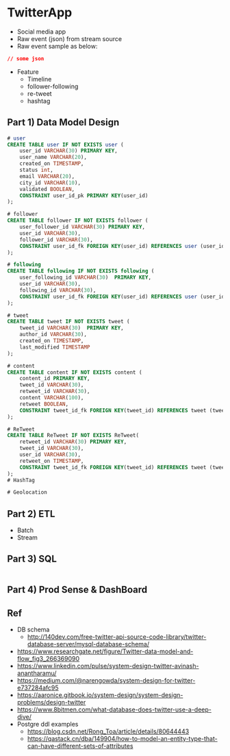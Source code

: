 # TwitterApp
- Social media app
- Raw event (json) from stream source
- Raw event sample as below:
```json
// some json
```
- Feature
    - Timeline
    - follower-following
    - re-tweet
    - hashtag

## Part 1) Data Model Design
```sql
# user
CREATE TABLE user IF NOT EXISTS user (
    user_id VARCHAR(30) PRIMARY KEY,
    user_name VARCHAR(20),
    created_on TIMESTAMP,
    status int,
    email VARCHAR(20),
    city_id VARCHAR(10),
    validated BOOLEAN,
    CONSTRAINT user_id_pk PRIMARY KEY(user_id)
);

# follower
CREATE TABLE follower IF NOT EXISTS follower (
    user_follower_id VARCHAR(30) PRIMARY KEY,
    user_id VARCHAR(30),
    follower_id VARCHAR(30),
    CONSTRAINT user_id_fk FOREIGN KEY(user_id) REFERENCES user (user_id)
);

# following
CREATE TABLE following IF NOT EXISTS following (
    user_following_id VARCHAR(30)  PRIMARY KEY,
    user_id VARCHAR(30),
    following_id VARCHAR(30),
    CONSTRAINT user_id_fk FOREIGN KEY(user_id) REFERENCES user (user_id)
);

# tweet
CREATE TABLE tweet IF NOT EXISTS tweet (
    tweet_id VARCHAR(30)  PRIMARY KEY,
    author_id VARCHAR(30),
    created_on TIMESTAMP,
    last_modified TIMESTAMP
);

# content
CREATE TABLE content IF NOT EXISTS content (
    content_id PRIMARY KEY,
    tweet_id VARCHAR(30),
    retweet_id VARCHAR(30),
    content VARCHAR(100),
    retweet BOOLEAN,
    CONSTRAINT tweet_id_fk FOREIGN KEY(tweet_id) REFERENCES tweet (tweet_id)
);

# ReTweet
CREATE TABLE ReTweet IF NOT EXISTS ReTweet(
    retweet_id VARCHAR(30) PRIMARY KEY,
    tweet_id VARCHAR(30),
    user_id VARCHAR(30),
    retweet_on TIMESTAMP,
    CONSTRAINT tweet_id_fk FOREIGN KEY(tweet_id) REFERENCES tweet (tweet_id)
);
# HashTag

# Geolocation
```

## Part 2) ETL
- Batch
- Stream

## Part 3) SQL
```sql
```

## Part 4) Prod Sense & DashBoard

## Ref
- DB schema
    - http://140dev.com/free-twitter-api-source-code-library/twitter-database-server/mysql-database-schema/
- https://www.researchgate.net/figure/Twitter-data-model-and-flow_fig3_266369090
- https://www.linkedin.com/pulse/system-design-twitter-avinash-anantharamu/
- https://medium.com/@narengowda/system-design-for-twitter-e737284afc95
- https://aaronice.gitbook.io/system-design/system-design-problems/design-twitter
- https://www.8bitmen.com/what-database-does-twitter-use-a-deep-dive/
- Postgre ddl examples
    - https://blog.csdn.net/Rong_Toa/article/details/80644443
    - https://qastack.cn/dba/149904/how-to-model-an-entity-type-that-can-have-different-sets-of-attributes